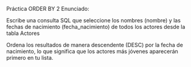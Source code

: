 Práctica ORDER BY 2
Enunciado:

Escribe una consulta SQL que seleccione los nombres (nombre) y las fechas de nacimiento (fecha_nacimiento) de todos los actores desde la tabla Actores

Ordena los resultados de manera descendente (DESC) por la fecha de nacimiento, lo que significa que los actores más jóvenes aparecerán primero en tu lista.